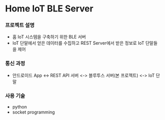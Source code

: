 # Home IoT BLE Server

### 프로젝트 설명
* 홈 IoT 시스템을 구축하기 위한 BLE 서버
* IoT 단말에서 얻은 데이터를 수집하고 REST Server에서 받은 정보로 IoT 단말들을 제어


### 통신 과정
* 안드로이드 App <-> REST API 서버 <-> 블루투스 서버(본 프로젝트) <-> IoT 단말

### 사용 기술
* python
* socket programming
